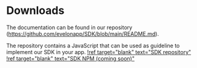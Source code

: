 # Downloads
The documentation can be found in our repository (https://github.com/evelonapp/SDK/blob/main/README.md).

The repository contains a JavaScript that can be used as guideline to implement our SDK in your app.
[!ref target="blank" text="SDK repository"](https://github.com/evelonapp/SDK)
[!ref target="blank" text="SDK NPM (coming soon)"](https://evelon.app)